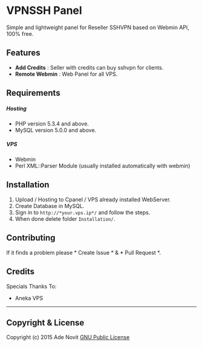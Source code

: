 VPNSSH Panel
=========
Simple and lightweight panel for Reseller SSHVPN based on Webmin API, 100% free.

Features
-------
* **Add Credits** : Seller with credits can buy sshvpn for clients.
* **Remote Webmin** : Web Panel for all VPS.

Requirements
---------

##### Hosting
* PHP version 5.3.4 and above.
* MySQL version 5.0.0 and above.

##### VPS
* Webmin
* Perl XML::Parser Module (usually installed automatically with webmin)

Installation
------------
1. Upload / Hosting to Cpanel / VPS already installed WebServer.
2. Create Database in MySQL.
3. Sign in to `http://*your.vps.ip*/` and follow the steps.
4. When done delete folder `Installation/`.

Contributing
------------
If it finds a problem please * Create Issue * & * Pull Request *.

Credits
--------
Specials Thanks To:

* Aneka VPS
------------

Copyright & License
-------
Copyright (c) 2015 Ade Novit
[GNU Public License](http://www.gnu.org/licenses/gpl-3.0.html)